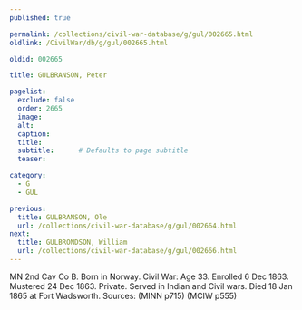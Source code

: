 ```yaml
---
published: true

permalink: /collections/civil-war-database/g/gul/002665.html
oldlink: /CivilWar/db/g/gul/002665.html

oldid: 002665

title: GULBRANSON, Peter

pagelist:
  exclude: false
  order: 2665
  image: 
  alt:
  caption:
  title:
  subtitle:      # Defaults to page subtitle
  teaser:

category: 
  - G 
  - GUL

previous:
  title: GULBRANSON, Ole
  url: /collections/civil-war-database/g/gul/002664.html  
next:
  title: GULBRONDSON, William
  url: /collections/civil-war-database/g/gul/002666.html   
---
```

MN 2nd Cav Co B. Born in Norway. Civil War: Age 33. Enrolled 6 Dec 1863. Mustered 24 Dec 1863. Private. Served in Indian and Civil wars. Died 18 Jan 1865 at Fort Wadsworth. Sources: (MINN p715) (MCIW p555)